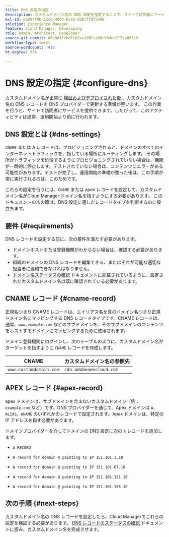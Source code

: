 ```yaml
---
title: DNS 設定の指定
description: カスタムドメイン名の DNS 設定を指定することで、サイトで訪問者にサービスを提供できる方法を説明します。
exl-id: 6e294f0b-52cb-40dd-bc42-ddbcffdf5600
solution: Experience Manager
feature: Cloud Manager, Developing
role: Admin, Architect, Developer
source-git-commit: 06e961febd7cb2ea1d8fca00cb3dee7f7ca893c9
workflow-type: tm+mt
source-wordcount: '416'
ht-degree: 57%

---
```



# DNS 設定の指定 {#configure-dns}

カスタムドメイン名が正常に [ 検証およびデプロイされた後 ](/help/implementing/cloud-manager/custom-domain-names/check-domain-name-status.md)、カスタムドメイン名の DNS レコードを DNS プロバイダーで更新する準備が整います。 この作業を行うと、サイトで訪問者にサービスを提供できます。したがって、このアクティビティは通常、運用開始より前に行われます。

## DNS 設定とは {#dns-settings}

`CNAME` または A レコードは、プロビジョニングされると、ドメインのすべてのインターネットトラフィックを、指している場所にルーティングします。 その場所がトラフィックを処理するようにプロビジョニングされていない場合は、機能が一時的に停止します。テストされていない場合は、コンテンツにエラーがある可能性があります。テストが完了し、運用開始の準備が整った後は、この手順が常に実行されるのは、このためです。

これらの設定を行うには、`CNAME` または apex レコードを設定して、カスタムドメイン名がCloud Manager ドメイン名を指すようにする必要があります。 このドキュメントの次の節は、DNS 設定に適したレコードタイプを判断するのに役立ちます。

## 要件 {#requirements}

DNS レコードを設定する前に、次の要件を満たす必要があります。

* ドメインホストまたは登録機関がわからない場合は、確認する必要があります。
* 組織のドメインの DNS レコードを編集できる、またはそれが可能な適切な担当者に連絡できなければなりません。
* [ ドメイン名ステータスの確認 ](/help/implementing/cloud-manager/custom-domain-names/check-domain-name-status.md) ドキュメントに記載されているように、設定されたカスタムドメイン名は既に確認されている必要があります。

## CNAME レコード {#cname-record}

正規名つまり CNAME レコードは、エイリアス名を真のドメイン名つまり正規ドメイン名にマッピングする DNS レコードタイプです。CNAME レコードは、通常、`www.example.com` などのサブドメインを、そのサブドメインのコンテンツをホストするドメインにマッピングするために使用されます。

ドメイン登録機関にログインし、次のテーブルのように、カスタムドメイン名がターゲットを指すように `CNAME` レコードを作成します。

| CNAME | カスタムドメイン名の参照先 |
|--- |--- |
| `www.customdomain.com` | `cdn.adobeaemcloud.com` |

## APEX レコード {#apex-record}

apex ドメインは、サブドメインを含まないカスタムドメイン（例：`example.com` など）です。DNS プロバイダーを通じて、Apex ドメインは `A`、`ALIAS`、`ANAME` のいずれかのレコードで設定されます。Apex ドメインは、特定の IP アドレスを指す必要があります。

ドメインプロバイダーを介してドメインの DNS 設定に次の `A` レコードを追加します。

* `A RECORD`

* `A record for domain @ pointing to IP 151.101.3.10`

* `A record for domain @ pointing to IP 151.101.67.10`

* `A record for domain @ pointing to IP 151.101.131.10`

* `A record for domain @ pointing to IP 151.101.195.10`

## 次の手順 {#next-steps}

カスタムドメイン名の DNS レコードを設定したら、Cloud Managerでこれらの設定を検証する必要があります。 [DNS レコードのステータスの確認 ](/help/implementing/cloud-manager/custom-domain-names/check-dns-record-status.md) ドキュメントに進み、カスタムドメイン名を完成させます。
